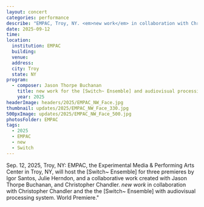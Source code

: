 ```yaml
---
layout: concert
categories: performance
describe: "EMPAC, Troy, NY. <em>new work</em> in collaboration with Christopher Chandler and the the [Switch~ Ensemble] with audiovisual processing system. World Premiere."
date: 2025-09-12
time:
location:
  institution: EMPAC
  building:
  venue: 
  address:
  city: Troy
  state: NY
program:
  - composer: Jason Thorpe Buchanan
    title: new work for the [Switch~ Ensemble] and audiovisual processing system
    year: 2025
headerImage: headers/2025/EMPAC_NW_Face.jpg
thumbnail: updates/2025/EMPAC_NW_Face_330.jpg
500pxImage: updates/2025/EMPAC_NW_Face_500.jpg
photosFolder: EMPAC
tags:
  - 2025
  - EMPAC
  - new
  - Switch
---
```


Sep. 12, 2025, Troy, NY: EMPAC, the Experimental Media & Performing Arts Center in Troy, NY, will host the [Switch~ Ensemble] for three premieres by Igor Santos, Julie Herndon, and a collaborative work created with Jason Thorpe Buchanan, and Christopher Chandler. <em>new work</em> in collaboration with Christopher Chandler and the the [Switch~ Ensemble] with audiovisual processing system. World Premiere."
